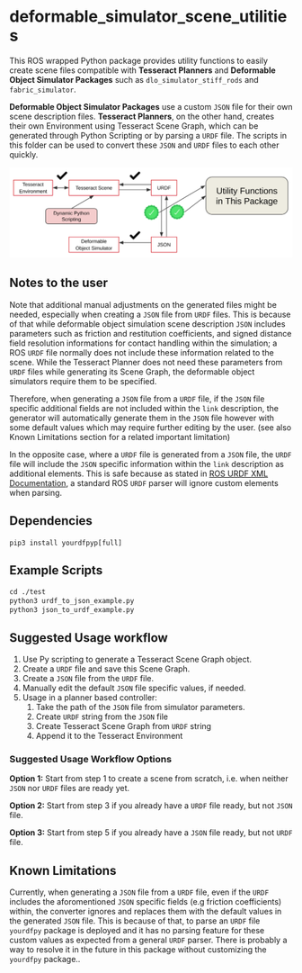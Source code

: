 # deformable_simulator_scene_utilities

This ROS wrapped Python package provides utility functions to easily create scene files compatible with **Tesseract Planners** and **Deformable Object Simulator Packages** such as `dlo_simulator_stiff_rods` and `fabric_simulator`.

**Deformable Object Simulator Packages** use a custom `JSON` file for their own scene description files. **Tesseract Planners**, on the other hand, creates their own Environment using Tesseract Scene Graph, which can be generated through Python Scripting or by parsing a `URDF` file. The scripts in this folder can be used to convert these `JSON` and `URDF` files to each other quickly.

<!-- Add package_description.png image from .media folder to here -->
![Package Description](.media/package_description.png)

## Notes to the user

Note that additional manual adjustments on the generated files might be needed, especially when creating a `JSON` file from `URDF` files.  This is because of that while deformable object simulation scene description `JSON` includes parameters such as friction and restitution coefficients, and signed distance field resolution informations for contact handling within the simulation; a ROS `URDF` file normally does not include these information related to the scene. While the Tesseract Planner does not need these parameters from `URDF` files while generating its Scene Graph, the deformable object simulators require them to be specified.

Therefore, when generating a `JSON` file from a `URDF` file, if the `JSON` file specific additional fields are not included within the `link` description, the generator will automatically generate them in the `JSON` file however with some default values which may require further editing by the user. (see also Known Limitations section for a related important limitation)

In the opposite case, where a `URDF` file is generated from a `JSON` file, the `URDF` file will include the `JSON` specific information within the `link` description as additional elements. This is safe because as stated in [ROS URDF XML Documentation](https://wiki.ros.org/urdf/XML/link), a standard ROS `URDF` parser will ignore custom elements when parsing.

## Dependencies
```
pip3 install yourdfpyp[full]
```

## Example Scripts

```
cd ./test
python3 urdf_to_json_example.py
python3 json_to_urdf_example.py
```

## Suggested Usage workflow

1. Use Py scripting to generate a Tesseract Scene Graph object.
2. Create a `URDF` file and save this Scene Graph.
3. Create a `JSON` file from the `URDF` file.
4. Manually edit the default `JSON` file specific values, if needed.
5. Usage in a planner based controller:
   1. Take the path of the `JSON` file from simulator parameters.
   2. Create `URDF` string from the `JSON` file
   3. Create Tesseract Scene Graph from `URDF` string
   4. Append it to the Tesseract Environment

### Suggested Usage Workflow Options

**Option 1:** Start from step 1 to create a scene from scratch, i.e. when neither `JSON` nor `URDF` files are ready yet.

**Option 2:** Start from step 3 if you already have a `URDF` file ready, but not `JSON` file.

**Option 3:** Start from step 5 if you already have a `JSON` file ready, but not `URDF` file.


## Known Limitations

Currently, when generating a `JSON` file from a `URDF` file, even if the `URDF` includes the aforomentioned `JSON` specific fields (e.g friction coefficients) within, the converter ignores and replaces them with the default values in the generated `JSON` file. This is because of that, to parse an `URDF` file `yourdfpy` package is deployed and it has no parsing feature for these custom values as expected from a general `URDF` parser. There is probably a way to resolve it in the future in this package without customizing the `yourdfpy` package.. 